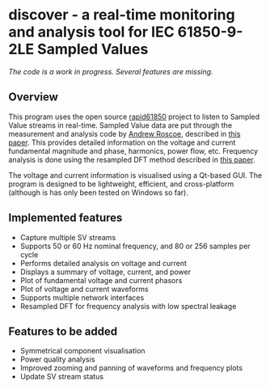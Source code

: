 # discover - a real-time monitoring and analysis tool for IEC 61850-9-2LE Sampled Values #

*The code is a work in progress. Several features are missing.*

## Overview ##

This program uses the open source [rapid61850](https://github.com/stevenblair/rapid61850) project to listen to Sampled Value streams in real-time. Sampled Value data are put through the measurement and analysis code by [Andrew Roscoe](http://personal.strath.ac.uk/andrew.j.roscoe/), described in [this paper](http://dx.doi.org/10.1049/iet-gtd.2008.0517). This provides detailed information on the voltage and current fundamental magnitude and phase, harmonics, power flow, etc. Frequency analysis is done using the resampled DFT method described in [this paper](http://dx.doi.org/10.1049/cp.2011.0140).

The voltage and current information is visualised using a Qt-based GUI. The program is designed to be lightweight, efficient, and cross-platform (although is has only been tested on Windows so far).

## Implemented features ##

 - Capture multiple SV streams
 - Supports 50 or 60 Hz nominal frequency, and 80 or 256 samples per cycle
 - Performs detailed analysis on voltage and current
 - Displays a summary of voltage, current, and power
 - Plot of fundamental voltage and current phasors
 - Plot of voltage and current waveforms
 - Supports multiple network interfaces
 - Resampled DFT for frequency analysis with low spectral leakage

## Features to be added ##

 - Symmetrical component visualisation
 - Power quality analysis
 - Improved zooming and panning of waveforms and frequency plots
 - Update SV stream status
